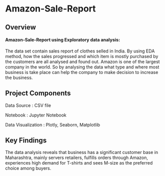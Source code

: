 # Amazon-Sale-Report

## Overview

#### Amazon-Sale-Report using Exploratory data analysis:

The data set contain sales report of clothes selled in India. By using EDA method, how the sales progressed and which item is mostly purchased by the customers are all analysed
and found out. Amazon is one of the  largest company in the world. So by analysing the data what type and where most business is take place can help the company to make decision to increase the business.
## Project Components

Data Source : CSV file

Notebook : Jupyter Notebook

Data Visualization : Plotly, Seaborn, Matplotlib


## Key Findings

The data analysis reveals that business has a significant customer base in Maharashtra, mainly servers retailers, fulfills orders through Amazon, experiences high demand for T-shirts and sees M-size as the preferred choice among buyers.
